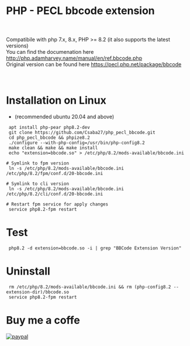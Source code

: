 # PHP - PECL bbcode extension<br><br>
Compatibile with php 7.x, 8.x, PHP >= 8.2 (it also supports the latest versions)<br>
You can find the documenation here http://php.adamharvey.name/manual/en/ref.bbcode.php <br>
Original version can be found here https://pecl.php.net/package/bbcode <br>
<br>
<br />
# Installation on Linux <br />
* (recommended ubuntu 20.04 and above)


```
 apt install php-pear php8.2-dev
 git clone https://github.com/Csaba27/php_pecl_bbcode.git
 cd php_pecl_bbcode && phpize8.2
 ./configure --with-php-config=/usr/bin/php-config8.2
 make clean && make && make install
 echo "extension=bbcode.so" > /etc/php/8.2/mods-available/bbcode.ini

# Symlink to fpm version
 ln -s /etc/php/8.2/mods-available/bbcode.ini /etc/php/8.2/fpm/conf.d/20-bbcode.ini

# Symlink to cli version
 ln -s /etc/php/8.2/mods-available/bbcode.ini /etc/php/8.2/cli/conf.d/20-bbcode.ini

# Restart fpm service for apply changes
 service php8.2-fpm restart
```

# Test
```
 php8.2 -d extension=bbcode.so -i | grep "BBCode Extension Version"
```

# Uninstall
```
 rm /etc/php/8.2/mods-available/bbcode.ini && rm (php-config8.2 --extension-dir)/bbcode.so
 service php8.2-fpm restart
```

# Buy me a coffe

[![paypal](https://www.paypalobjects.com/en_US/i/btn/btn_donateCC_LG.gif)](https://www.paypal.com/donate/?hosted_button_id=Z4L2Q8NE2JPRS)
